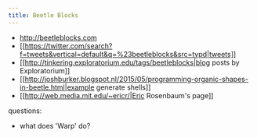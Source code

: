 ```yaml
---
title: Beetle Blocks
---
```

* http://beetleblocks.com
* [[https://twitter.com/search?f=tweets&vertical=default&q=%23beetleblocks&src=typd|tweets]]
* [[http://tinkering.exploratorium.edu/tags/beetleblocks|blog posts by Exploratorium]]
* [[http://joshburker.blogspot.nl/2015/05/programming-organic-shapes-in-beetle.html|example generate shells]]
* [[http://web.media.mit.edu/~ericr/|Eric Rosenbaum's page]]

questions:
* what does 'Warp' do?
